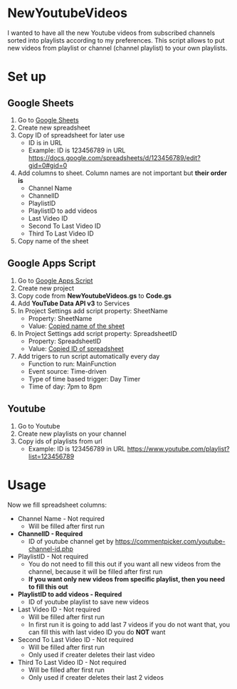 # NewYoutubeVideos
I wanted to have all the new Youtube videos from subscribed channels sorted into playlists according to my preferences.
This script allows to put new videos from playlist or channel (channel playlist) to your own playlists.

# Set up
## Google Sheets
1. Go to [Google Sheets](https://docs.google.com/spreadsheets)
2. Create new spreadsheet
3. Copy ID of spreadsheet for later use
   - ID is in URL
   - Example: ID is 123456789 in URL https://docs.google.com/spreadsheets/d/123456789/edit?gid=0#gid=0
4. Add columns to sheet. Column names are not important but **their order is**
   - Channel Name
   - ChannelID
   - PlaylistID
   - PlaylistID to add videos
   - Last Video ID
   - Second To Last Video ID
   - Third To Last Video ID
5. Copy name of the sheet

## Google Apps Script
1. Go to [Google Apps Script](https://script.google.com/)
2. Create new project
3. Copy code from **NewYoutubeVideos.gs** to **Code.gs**
4. Add **YouTube Data API v3** to Services
5. In Project Settings add script property: SheetName
   - Property: SheetName
   - Value: [Copied name of the sheet](SpreadsheetID)
6. In Project Settings add script property: SpreadsheetID
   - Property: SpreadsheetID
   - Value: [Copied ID of spreadsheet](SpreadsheetID)
7. Add trigers to run script automatically every day
   - Function to run: MainFunction
   - Event source: Time-driven
   - Type of time based trigger: Day Timer
   - Time of day: 7pm to 8pm

## Youtube
1. Go to Youtube
2. Create new playlists on your channel
3. Copy ids of playlists from url
   - Example: ID is 123456789 in URL https://www.youtube.com/playlist?list=123456789

# Usage
Now we fill spreadsheet columns:
- Channel Name - Not required
  - Will be filled after first run
- **ChannelID - Required**
  - ID of youtube channel get by https://commentpicker.com/youtube-channel-id.php
- PlaylistID - Not required
  - You do not need to fill this out if you want all new videos from the channel, because it will be filled after first run
  - **If you want only new videos from specific playlist, then you need to fill this out**
- **PlaylistID to add videos - Required**
  - ID of youtube playlist to save new videos
- Last Video ID - Not required
  - Will be filled after first run
  - In first run it is going to add last 7 videos if you do not want that, you can fill this with last video ID you do **NOT** want
- Second To Last Video ID - Not required
  - Will be filled after first run
  - Only used if creater deletes their last video
- Third To Last Video ID - Not required
  - Will be filled after first run
  - Only used if creater deletes their last 2 videos
